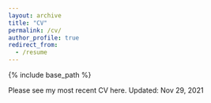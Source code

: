 ```yaml
---
layout: archive
title: "CV"
permalink: /cv/
author_profile: true
redirect_from:
  - /resume
---
```


{% include base_path %}

Please see my most recent CV here.
Updated: Nov 29, 2021
